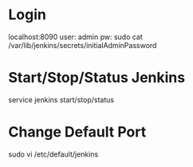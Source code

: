 # Login
localhost:8090
user: admin
pw: sudo cat /var/lib/jenkins/secrets/initialAdminPassword

# Start/Stop/Status Jenkins
service jenkins start/stop/status

# Change Default Port
sudo vi /etc/default/jenkins